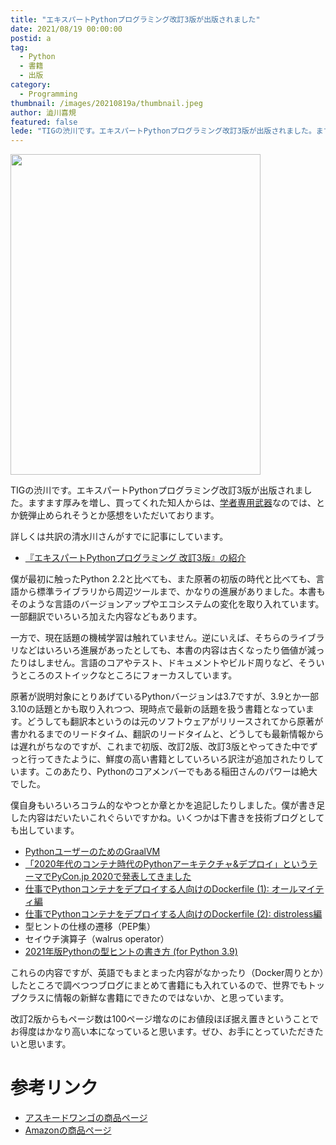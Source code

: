 ```yaml
---
title: "エキスパートPythonプログラミング改訂3版が出版されました"
date: 2021/08/19 00:00:00
postid: a
tag:
  - Python
  - 書籍
  - 出版
category:
  - Programming
thumbnail: /images/20210819a/thumbnail.jpeg
author: 澁川喜規
featured: false
lede: "TIGの渋川です。エキスパートPythonプログラミング改訂3版が出版されました。ますます厚みを増し、買ってくれた知人からは、学者専用武器なのでは、とか銃弾止められそうとか感想をいただいております。詳しくは共訳の清水川さんがすでに記事にしています。"
---
```


<img src="/images/20210819a/302105001236.jpeg" alt="" width="400" height="513" loading="lazy">


TIGの渋川です。エキスパートPythonプログラミング改訂3版が出版されました。ますます厚みを増し、買ってくれた知人からは、[学者専用武器](https://altema.jp/ffrk/weapon/1581)なのでは、とか銃弾止められそうとか感想をいただいております。

詳しくは共訳の清水川さんがすでに記事にしています。

* [『エキスパートPythonプログラミング 改訂3版』の紹介](http://www.freia.jp/taka/blog/expert-python-programming-3rd-intro/index.html)

僕が最初に触ったPython 2.2と比べても、また原著の初版の時代と比べても、言語から標準ライブラリから周辺ツールまで、かなりの進展がありました。本書もそのような言語のバージョンアップやエコシステムの変化を取り入れています。一部翻訳でいろいろ加えた内容などもあります。

一方で、現在話題の機械学習は触れていません。逆にいえば、そちらのライブラリなどはいろいろ進展があったとしても、本書の内容は古くなったり価値が減ったりはしません。言語のコアやテスト、ドキュメントやビルド周りなど、そういうところのストイックなところにフォーカスしています。

原著が説明対象にとりあげているPythonバージョンは3.7ですが、3.9とか一部3.10の話題とかも取り入れつつ、現時点で最新の話題を扱う書籍となっています。どうしても翻訳本というのは元のソフトウェアがリリースされてから原著が書かれるまでのリードタイム、翻訳のリードタイムと、どうしても最新情報からは遅れがちなのですが、これまで初版、改訂2版、改訂3版とやってきた中でずっと行ってきたように、鮮度の高い書籍としていろいろ訳注が追加されたりしています。このあたり、Pythonのコアメンバーでもある稲田さんのパワーは絶大でした。

僕自身もいろいろコラム的なやつとか章とかを追記したりしました。僕が書き足した内容はだいたいこれぐらいですかね。いくつかは下書きを技術ブログとしても出しています。

* [PythonユーザーのためのGraalVM](https://future-architect.github.io/articles/20200721/)
* [「2020年代のコンテナ時代のPythonアーキテクチャ&デプロイ」というテーマでPyCon.jp 2020で発表してきました](https://future-architect.github.io/articles/20200910/)
* [仕事でPythonコンテナをデプロイする人向けのDockerfile (1): オールマイティ編](https://future-architect.github.io/articles/20200513/)
* [仕事でPythonコンテナをデプロイする人向けのDockerfile (2): distroless編](https://future-architect.github.io/articles/20200514/)
* 型ヒントの仕様の遷移（PEP集）
* セイウチ演算子（walrus operator）
* [2021年版Pythonの型ヒントの書き方 (for Python 3.9)](https://future-architect.github.io/articles/20201223/)

これらの内容ですが、英語でもまとまった内容がなかったり（Docker周りとか）したところで調べつつブログにまとめて書籍にも入れているので、世界でもトップクラスに情報の新鮮な書籍にできたのではないか、と思っています。

改訂2版からもページ数は100ページ増なのにお値段ほぼ据え置きということでお得度はかなり高い本になっていると思います。ぜひ、お手にとっていただきたいと思います。

# 参考リンク

* [アスキードワンゴの商品ページ](https://www.kadokawa.co.jp/product/302105001236/)
* [Amazonの商品ページ](https://www.amazon.co.jp/dp/B09BHTY4Z8/)
